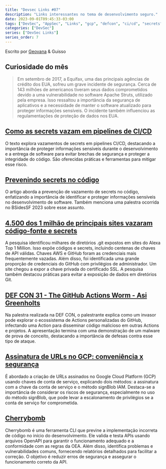 ```yaml
---
title: "Devsec Links #07"
description: "Links interessantes no tema de desenvolvimento seguro."
date: 2023-09-01T09:45:33-03:00
tags: ["DevSec", "AppSec", "Links", "gcp", "defcon", "ci/cd", "secrets"]
categories: ["DevSec"]
series: ["DevSec Links"]
series_order: 7
---
```


Escrito por [Geovana](https://www.linkedin.com/in/geovana-silva/) & Guisso

## Curiosidade do mês   
    
> Em setembro de 2017, a Equifax, uma das principais agências de crédito dos EUA, sofreu um grave incidente de segurança. Cerca de 143 milhões de americanos tiveram seus dados comprometidos devido a uma vulnerabilidade no software Apache Struts, utilizado pela empresa. Isso ressaltou a importância da segurança de aplicativos e a necessidade de manter o software atualizado para proteger informações sensíveis. O incidente também influenciou as regulamentações de proteção de dados nos EUA. 
 
## [Como as secrets vazam em pipelines de CI/CD](https://trufflesecurity.com/blog/secrets-leak-in-ci-cd/?utm_source=tldrsec.com&utm_medium=newsletter&utm_campaign=tl-dr-sec-196-how-secrets-leak-in-ci-cd-ai-threat-modeling-supply-chain)  

O texto explora vazamentos de secrets em pipelines CI/CD, destacando a importância de proteger informações sensíveis durante o desenvolvimento e a entrega de software para evitar brechas de segurança e proteger a integridade do código. São oferecidas práticas e ferramentas para mitigar esse risco. 

## [Prevenindo secrets no código](https://semgrep.dev/blog/2023/preventing-secrets-in-code/?utm_source=tldrsec.com&utm_medium=newsletter&utm_campaign=tl-dr-sec-199-supply-chain-security-overview-container-escapes-ai-cybersecurity) 
O artigo aborda a prevenção de vazamento de secrets no código, enfatizando a importância de identificar e proteger informações sensíveis no desenvolvimento de software. Também menciona uma palestra ocorrida no BSidesSF 2023 sobre esse assunto. 

## [4.500 dos 1 milhão de principais sites vazaram código-fonte e secrets](https://trufflesecurity.com/blog/4500-of-the-top-1-million-websites-leaked-source-code-secrets/?utm_source=tldrsec.com&utm_medium=newsletter&utm_campaign=tl-dr-sec-199-supply-chain-security-overview-container-escapes-ai-cybersecurity) 
A pesquisa identificou milhares de diretórios .git expostos em sites do Alexa Top 1 Million. Isso expõe códigos e secrets, incluindo centenas de chaves de API válidas. Chaves AWS e GitHub foram as credenciais mais frequentemente vazadas. Além disso, foi identificada uma grande proporção de credenciais do GitHub com privilégios de administrador. Um site chegou a expor a chave privada do certificado SSL. A pesquisa também destacou práticas para evitar a exposição de dados em diretórios Git. 

## [DEF CON 31 - The GitHub Actions Worm - Asi Greenholts](https://www.youtube.com/watch?v=j8ZiIOd53JU) 
Na palestra realizada na DEF CON, o palestrante explica como um invasor pode explorar o ecossistema de Actions personalizadas do GitHub, infectando uma Action para disseminar código malicioso em outras Actions e projetos. A apresentação termina com uma demonstração de um malware de prova de conceito, destacando a importância de defesas contra esse tipo de ataque. 

## [Assinatura de URLs no GCP: conveniência x segurança](https://lsgeurope.com/post/signing-urls-in-gcp-convenience-vs-security?utm_source=tldrsec.com&utm_medium=newsletter&utm_campaign=tl-dr-sec-194-cnappgoat-kubefuzz-tl-dr-sec-swag) 
É abordado a criação de URLs assinados no Google Cloud Platform (GCP) usando chaves de conta de serviço, explicando dois métodos: a assinatura com a chave da conta de serviço e o método signBlob IAM. Destaca-se a importância de considerar os riscos de segurança, especialmente no uso do método signBlob, que pode levar a escalonamento de privilégios se a conta de serviço for comprometida.  

## [Cherrybomb](https://github.com/blst-security/cherrybomb?utm_source=tldrsec.com&utm_medium=newsletter&utm_campaign=tl-dr-sec-198-building-a-detection-as-code-pipeline-nist-on-ci-cd-supply-chain-security-finding-malware-with-llms) 
Cherrybomb é uma ferramenta CLI que previne a implementação incorreta de código no início do desenvolvimento. Ele valida e testa APIs usando arquivos OpenAPI para garantir o funcionamento adequado e a conformidade com as regras da OEA. Além disso, identifica problemas e vulnerabilidades comuns, fornecendo relatórios detalhados para facilitar a correção. O objetivo é reduzir erros de segurança e assegurar o funcionamento correto da API. 

